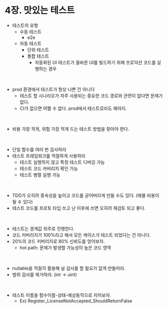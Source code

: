 # 4장. 맛있는 테스트

- 테스트의 유형
  - 수동 테스트
    - e2e
  - 자동 테스트
    - 단위 테스트
    - 통합 테스트
      - 자동화된 UI 테스트가 올바른 UI를 빌드하기 위해 프로덕션 코드를 실행하는 경우

<br/>

- prod 환경에서 테스트가 항상 나쁜 건 아니다
  - 테스트 할 시나리오가 자주 사용되는 중요한 코드 경로와 관련이 없다면 문제가 없다.
  - CI가 없으면 어쩔 수 없다. prod에서 테스트로라도 해야지.

<br/>

- 비용 가장 적게, 위험 가장 적게 드는 테스트 방법을 찾아야 한다.

<br/>

- 단일 함수를 여러 번 검사하라
- 테스트 프레임워크를 적절하게 사용하라
  - 테스트 실행하지 않고 특정 테스트 디버깅 가능
  - 테스트 코드 커버리지 확인 가능
  - 테스트 병렬 실행 가능

<br/>

- TDD가 오히려 종속성을 높이고 코드를 굳어버리게 만들 수도 있다. (매몰 비용이 될 수 있다)
- 테스트 코드를 프로토 타입 쓰고 난 이후에 쓰면 오히려 재검토 되고 좋다.

<br/>

- 테스트는 경계값 위주로 진행한다.
- 코드 커버리지가 100%라고 해서 모든 케이스가 테스트 되었다는 건 아니다.
- 20%의 코드 커버리지로 80% 신뢰도를 얻어보자.
  - hot path: 문제가 발생할 가능성이 높은 코드 영역

<br/>

- nullable을 적절히 활용해 널 검사를 할 필요가 없게 만들어라.
- 범위 검사를 제거하라. (int -> uint)

<br/>

- 테스트 이름을 함수이름-상태-예상동작으로 지어보자.
  - Ex) Register_LicenseNotAccepted_ShouldReturnFalse